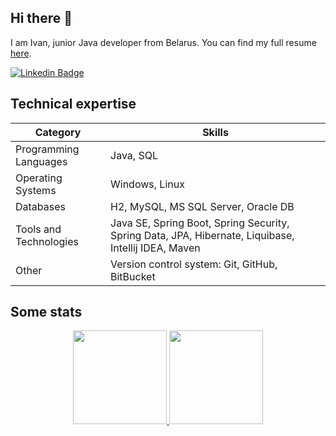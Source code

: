 <!--
View counter: https://github.com/antonkomarev/github-profile-views-counter/blob/master/README.md
Reset the views counter (login using GitHub): https://yhype.me/ghpvc
GitHub emoji list: https://github.com/ikatyang/emoji-cheat-sheet#readme
How to write Readme.md: https://gist.github.com/Jekins/2bf2d0638163f1294637#Emphasis
-->

## Hi there 👋

I am Ivan, junior Java developer from Belarus. You can find my full resume [here](https://github.com/Ivanshka/Resume#readme).

[![Linkedin Badge](https://img.shields.io/badge/-Ivanshka-blue?style=flat&logo=Linkedin&logoColor=white)](https://www.linkedin.com/in/ivanshka)
<img src="https://komarev.com/ghpvc/?username=Ivanshka&color=brightgreen" alt=""/>

## Technical expertise
| Category | Skills |
| ------ | ------ |
| Programming Languages | Java, SQL |
| Operating Systems | Windows, Linux |
| Databases | H2, MySQL, MS SQL Server, Oracle DB |
| Tools and Technologies | Java SE, Spring Boot, Spring Security, Spring Data, JPA, Hibernate, Liquibase, Intellij IDEA, Maven |
| Other | Version control system: Git, GitHub, BitBucket |

## Some stats
<p align='center'>
   <a href="https://github-readme-stats.vercel.app/api?username=Ivanshka&show_icons=true&count_private=true">
      <img height=150
           src="https://github-readme-stats.vercel.app/api?username=Ivanshka&show_icons=true&count_private=true"/>
   </a>
   <a href="https://github.com/Ivanshka/github-readme-stats">
      <img height=150
           src="https://github-readme-stats.vercel.app/api/top-langs/?username=Ivanshka&layout=compact"/>
   </a>
</p>
